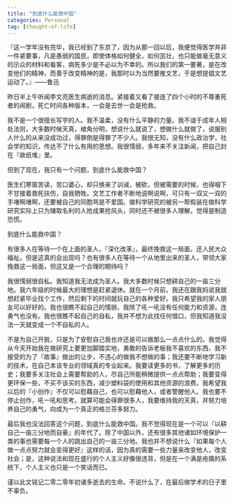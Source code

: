 ```yaml
---
title: "到底什么能救中国"
categories: Personal
tag: [thought-of-life]
---
```


『这一学年没有完毕，我已经到了东京了，因为从那一回以后，我便觉得医学并非一件紧要事，凡是愚弱的国民，即使体格如何健全，如何茁壮，也只能做毫无意义的示众的材料和看客，病死多少是不必以为不幸的。所以我们的第一要著，是在改变他们的精神，而善于改变精神的是，我那时以为当然要推文艺，于是想提倡文艺运动了。』——鲁迅

昨日半上午听闻李文亮医生病逝的消息。紧接着又看了接连了四个小时的不尊重死者的闹剧，死亡时间各种版本，一会是去世一会是抢救。

我不是一个很擅长写字的人。我不温柔，没有什么平静的力量。我不谙于成年人相处法则，大多数时候天真，棱角分明，想说什么就说了，想做什么就做了，说服别人什么的从来没成功过，得罪倒是得罪了不少人。我很无知，没有什么政治学，社会学的知识，传达不了什么有用的思想。我很懦弱，多年来不关注新闻，把自己封在『故纸堆』里。

但到了现在，我只有一个问题，到底什么能救中国？

医生们寒窗苦读，苦口婆心，却只换来了训诫，被砍，但被需要的时候，也得咽下不甘接着救死扶伤，自我牺牲。文艺工作者不断地说啊说啊，可只有一双又一双的手堵啊堵啊，还要被自己的同胞骂是不爱国。做科学研究的被另一帮假装在做科学研究实际上只为赚取名利的人抢成果抢风头，同时还不被很多人理解，觉得是制造恐慌。

到底什么能救中国？

有很多人在等待一个在上面的圣人，『深化改革』，最终挽救这一局面，还人民大众福祉。但是这真的会出现吗？也有很多人在等待一个从地里出来的圣人，带领大家挽救这一局面，但这又是一个合理的期待吗？

我很懦弱很自私。我知道我无法成为圣人。我大多数时候只想耕自己的一亩三分地。我六年级的时候最大的理想是赶紧退休。就在一个月前，我还在跟我妈说我就想赶紧毕业找个工作，然后剩下的时间就玩自己的各种爱好。我只希望我的家人朋友可以好好的。我也很瞧不起自己的懦弱，我除了吼一吼没有任何能力和资源，连勇气也没有。我也很瞧不起自己的自私，我并不想为此找任何借口，但我知道我没法一天就变成一个不自私的人。

不是为自己开脱，只是为了安慰自己我也许还是可以做那么一点点什么的。我觉得从今天开始我在做研究上要更加脚踏实地，勇敢的告诉老板我不喜欢的东西，我不接受的为了『故事』做出的让步，不违心的做我不想做的事；我还要不断地学习新的技术，在自己本该专业的领域真的专业起来。我要读更多的书，了解更多的历史；我要多关注社会上需要帮助的人，尽自己所能稍微提供一点点帮助；我要变得更环保一些，不买不该买的东西，减少塑料袋的使用和其他资源的浪费。我希望我以后的『小创作』不仅可以慰藉自己，也可以慰藉他人，或者警醒他人。我也要不停止创作，吼一吼和思考。就算可能会得罪很多人，我要维持我的天真，并努力培养自己的勇气，向成为一个真正的格兰芬多努力。

最后我也没法回答这个问题，到底什么能救中国。我不觉得现在是一个可以『以耕自己一亩三分地而自豪』的年代了。除了中国以外，还有很多其他诸如环境保护一类的事也需要每一个人的跳出自己的一亩三分地。我也并不想说什么『如果每个人做一点点努力就会变得更好』这样的话，因为真的需要一些力量来改变他人，改变社会；是，这种说法和现在盛行的个人主义好像很违背，但是在一个满是疮痍的系统下，个人主义也只是一个笑话而已。

谨以此文铭记二零二零年初诸多逝去的生命。不说什么了，在最后做学术的日子里不辜负。

